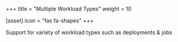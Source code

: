 +++
title = "Multiple Workload Types"
weight = 10

[asset]
  icon = "fas fa-shapes"
+++

Support for variety of workload types such as deployments & jobs
